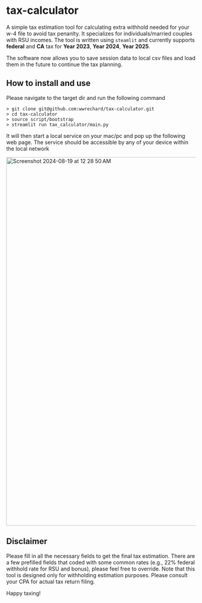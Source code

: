 # tax-calculator
A simple tax estimation tool for calculating extra withhold needed for your w-4 file to avoid tax penanlty. It specializes for individuals/married couples with RSU incomes. The tool is written using `steamlit` and currently supports __federal__ and __CA__ tax for __Year 2023__, __Year 2024__, __Year 2025__.

The software now allows you to save session data to local csv files and load them in the future to continue the tax planning.

## How to install and use 
Please navigate to the target dir and run the following command
```
> git clone git@github.com:wwrechard/tax-calculator.git
> cd tax-calculator
> source script/bootstrap
> streamlit run tax_calculator/main.py
```
It will then start a local service on your mac/pc and pop up the following web page. The service should be accessible by any of your device within the local network

<img width="980" alt="Screenshot 2024-08-19 at 12 28 50 AM" src="https://github.com/user-attachments/assets/9cacd0f8-d52f-4242-b126-ab162ea90744">


## Disclaimer
Please fill in all the necessary fields to get the final tax estimation. There are a few prefilled fields that coded with some common rates (e.g., 22% federal withhold rate for RSU and bonus), please feel free to override. Note that this tool is designed only for withholding estimation purposes. Please consult your CPA for actual tax return filing. 

Happy taxing!




